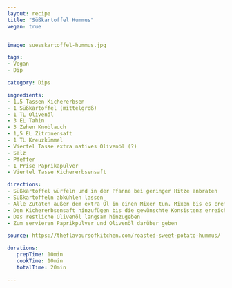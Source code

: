 ```yaml
---
layout: recipe
title: "Süßkartoffel Hummus"
vegan: true


image: suesskartoffel-hummus.jpg

tags:
- Vegan
- Dip

category: Dips

ingredients:
- 1,5 Tassen Kichererbsen
- 1 Süßkartoffel (mittelgroß)
- 1 TL Olivenöl
- 3 EL Tahin
- 3 Zehen Knoblauch
- 1,5 EL Zitronensaft
- 1 TL Kreuzkümmel
- Viertel Tasse extra natives Olivenöl (?)
- Salz
- Pfeffer
- 1 Prise Paprikapulver
- Viertel Tasse Kichererbsensaft

directions:
- Süßkartoffel würfeln und in der Pfanne bei geringer Hitze anbraten
- Süßkartoffeln abkühlen lassen
- Alle Zutaten außer dem extra Öl in einen Mixer tun. Mixen bis es cremig ist.
- Den Kichererbsensaft hinzufügen bis die gewünschte Konsistenz erreicht ist.
- Das restliche Olivenöl langsam hinzugeben
- Zum servieren Paprikpulver und Olivenöl darüber geben

source: https://theflavoursofkitchen.com/roasted-sweet-potato-hummus/

durations:
   prepTime: 10min
   cookTime: 10min
   totalTime: 20min

---
```

